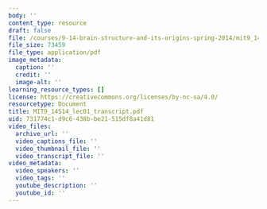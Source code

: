 ```yaml
---
body: ''
content_type: resource
draft: false
file: /courses/9-14-brain-structure-and-its-origins-spring-2014/mit9_14s14_lec01_transcript.pdf
file_size: 73459
file_type: application/pdf
image_metadata:
  caption: ''
  credit: ''
  image-alt: ''
learning_resource_types: []
license: https://creativecommons.org/licenses/by-nc-sa/4.0/
resourcetype: Document
title: MIT9_14S14_lec01_transcript.pdf
uid: 731774c1-d9c6-438b-be21-515df8a41d81
video_files:
  archive_url: ''
  video_captions_file: ''
  video_thumbnail_file: ''
  video_transcript_file: ''
video_metadata:
  video_speakers: ''
  video_tags: ''
  youtube_description: ''
  youtube_id: ''
---
```

